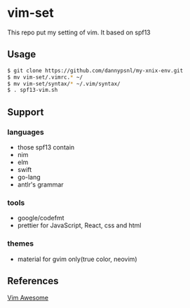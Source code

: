 # vim-set

This repo put my setting of vim.
It based on spf13

## Usage

```bash
$ git clone https://github.com/dannypsnl/my-xnix-env.git
$ mv vim-set/.vimrc.* ~/
$ mv vim-set/syntax/* ~/.vim/syntax/
$ . spf13-vim.sh
```

## Support

### languages

- those spf13 contain
- nim
- elm
- swift
- go-lang
- antlr's grammar

### tools

- google/codefmt
- prettier for JavaScript, React, css and html

### themes

- material for gvim only(true color, neovim)

## References

[Vim Awesome](https://vimawesome.com/)
